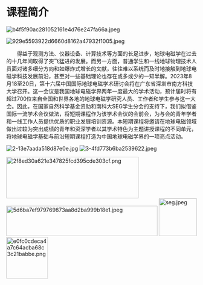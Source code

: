 # 课程简介


   

<html>
<head> 
<meta charset="utf-8"> 
</head>
<body>

 <p><img src="https://s1.imagehub.cc/images/2023/08/25/b4f5f90ac281052161e4d76e247fa66a.jpeg" alt="b4f5f90ac281052161e4d76e247fa66a.jpeg" border="0" /></p>
<p><img src="https://s1.imagehub.cc/images/2023/08/25/929e5593922d6660d8162a47932f1005.jpeg" alt="929e5593922d6660d8162a47932f1005.jpeg" border="0" /></p>

</body>
</html>


<div style="text-indent:2em">
<p> 得益于观测方法、仪器设备、计算技术等方面的长足进步，地球电磁学在过去的十几年间取得了突飞猛进的发展。而另一方面，普通学生和一线地球物理技术人员面对诸多细分方向和如爆炸式增长的文献，往往难以系统而及时地接触到地球电磁学科技发展前沿，甚至对一些基础理论也存在或多或少的一知半解。2023年8月18至20日，第十六届中国国际地球电磁学术研讨会将在广东省深圳市南方科技大学召开。这一会议是我国地球电磁学界两年一度最大的学术活动，预计届时将有超过700位来自全国和世界各地的地球电磁学研究人员、工作者和学生参与这一大会。因此，在国家自然科学基金资助和南科大SEG学生分会的支持下，我们拟借鉴国际一流学术会议做法，将短期课程作为该学术会议的会前会，为与会的青年学者和一线工作人员提供优质的职业发展培训资源。本短期课程将邀请在地球电磁领域做出过较为突出成绩的青年和资深学者以其学术特色为主题讲授课程的不同单元，将地球电磁学基础与前沿短期课程打造为中国地球电磁学界的一项亮点活动。</p>

</div>

<html>
<head> 
<meta charset="utf-8"> 
</head>
<body>
   
<img src="https://z4a.net/images/2023/08/28/2-13e7aada518d87e0e.jpg" alt="2-13e7aada518d87e0e.jpg" border="0" />
   
<img src="https://s1.imagehub.cc/images/2023/08/28/3-4fd773b6ba2539622.jpeg" alt="3-4fd773b6ba2539622.jpeg" border="0" />

<p><img src="https://z4a.net/images/2023/08/28/2f8ed30a621e347825fcd395cde303cf.png" alt="2f8ed30a621e347825fcd395cde303cf.png" border="0" width="350" height="110"> <img src="https://s1.imagehub.cc/images/2023/08/25/5d6ba7ef979769873aa8d2ba999b18e1.jpeg" alt="5d6ba7ef979769873aa8d2ba999b18e1.jpeg" width="400" height="80"> <img src="https://s1.imagehub.cc/images/2023/08/25/seg.jpeg" alt="seg.jpeg" width="100" height="100"> <img src="https://s1.imagehub.cc/images/2023/08/25/e0fc0cdeca4a7c64acba68c3c21babbe.png" alt="e0fc0cdeca4a7c64acba68c3c21babbe.png" width="110" height="110"> </p>                         

</body>
</html>
